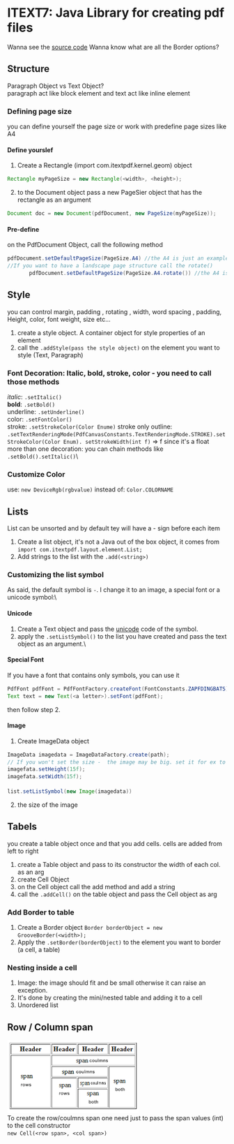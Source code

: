 # ITEXT7: Java Library for creating pdf files
Wanna see the [source code](https://github.com/itext/itext7/tree/develop)
Wanna know what are all the Border options? 

## Structure
Paragraph Object vs Text Object? \
paragraph act like block element and text act like inline element

### Defining page size
you can define yourself the page size or work with predefine page sizes like A4
#### Define yourslef
1. Create a Rectangle (import com.itextpdf.kernel.geom) object
 ```java
Rectangle myPageSize = new Rectangle(<width>, <height>);

   ```
2. to the Document object pass a new PageSier object that has the rectangle as an argument
 ```java
Document doc = new Document(pdfDocument, new PageSize(myPageSize));

   ```

#### Pre-define
on the PdfDocument Object, call the following method
 ```java
pdfDocument.setDefaultPageSize(PageSize.A4) //the A4 is just an example
//If you want to have a landscape page structure call the rotate()
        pdfDocument.setDefaultPageSize(PageSize.A4.rotate()) //the A4 is just an example

   ```
## Style
you can control margin, padding , rotating , width, word spacing , padding, Height, color, font weight, size etc...
1. create a style object. A container object for style properties of an element
2. call the `.addStyle(pass the style object)` on the element you want to style (Text, Paragraph)

### Font Decoration: Italic, bold, stroke, color - you need to call those methods
*italic*: `.setItalic()`\
**bold**: `.setBold()`\
underline: `.setUnderline()`\
color: `.setFontColor()`\
stroke: `.setStrokeColor(Color Enume)`
stroke only outline: `.setTextRenderingMode(PdfCanvasConstants.TextRenderingMode.STROKE).setStrokeColor(Color Enum).
setStrokeWidth(int f)` => f since it's a float\
more than one decoration: you can chain methods like `.setBold().setItalic()`\

### Customize Color
use: `new DeviceRgb(rgbvalue)` instead of: `Color.COLORNAME`

## Lists
List can be unsorted and by default tey will have a - sign before each item
1. Create a list object, it's not a Java out of the box object, it comes from
``import com.itextpdf.layout.element.List;
   ``
2. Add strings to the list with the `.add(<string>)`

### Customizing the list symbol
As said, the default symbol is `-`. I change it to an image, a special font or a unicode symbol:\
#### Unicode
1. Create a Text object and pass the [unicode](https://www.rapidtables.com/code/text/unicode-characters.html) code of the symbol.
2. apply the `.setListSymbol()` to the list you have created and pass the text object as an argument.\
####  Special Font
If you have a font that contains only symbols, you can use it
```java
PdfFont pdfFont = PdfFontFactory.createFont(FontConstants.ZAPFDINGBATS);
Text text = new Text(<a letter>).setFont(pdfFont);
```
then follow step 2.
####  Image
1. Create ImageData object
```java
ImageData imagedata = ImageDataFactory.create(path);
// If you won't set the size -  the image may be big. set it for ex to 15f
imagefata.setHeight(15f);        
imagefata.setWidth(15f);        
        
list.setListSymbol(new Image(imagedata))
```
2. the size of the image 
## Tabels
you create a table object once and that you add cells. cells are added from left to right

1. create a Table object and pass to its constructor the width of each col. as an arg
2. create Cell Object
3. on the Cell object call the add method and add a string
4. call the `.addCell()` on the table object and pass the Cell object as arg

### Add Border to table
1. Create a Border object
``Border borderObject = new GrooveBorder(<width>);``
2. Apply the `.setBorder(borderObject)` to the element you want to border (a cell, a table)

### Nesting inside a cell
1. Image: the image should fit and be small otherwise it 
can raise an exception.
2. It's done by creating the mini/nested table and adding it to a cell
3. Unordered list 

## Row / Column span
![Row / Column span](img/span.png)\
To create the row/coulmns span one need just to pass the span values (int) to the cell constructor\
``new Cell(<row span>, <col span>)``

